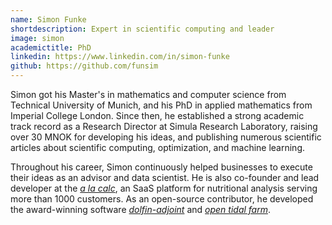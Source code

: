 ```yaml
---
name: Simon Funke
shortdescription: Expert in scientific computing and leader
image: simon
academictitle: PhD
linkedin: https://www.linkedin.com/in/simon-funke
github: https://github.com/funsim
---
```



<p class="standard-text">
  Simon got his Master's in mathematics and computer science from Technical University of Munich, and his PhD in applied mathematics from Imperial College London.
  Since then, he established a strong academic track record as a Research Director at Simula Research Laboratory, raising over 30 MNOK for developing his ideas, and publishing numerous scientific articles about scientific computing, optimization, and machine learning.
</p>

<p class="standard-text">
  Throughout his career, Simon continuously helped businesses to execute their ideas as an advisor and data scientist. He is also co-founder and lead developer at the <a class="white-font" href="https://www.alacalc.com/"><i>a la calc</i></a>, an SaaS platform for nutritional analysis serving more than 1000 customers. As an open-source contributor, he developed the award-winning software <a class="white-font" href="http://www.dolfin-adjoint.org/en/latest/"> <i> dolfin-adjoint</i></a> and <a class="white-font" href="https://opentidalfarm.readthedocs.io/en/latest/"> <i> open tidal farm</i></a>.
</p>
